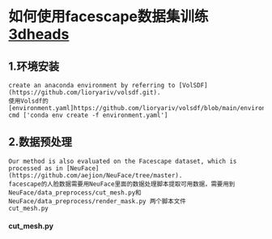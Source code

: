 # 如何使用facescape数据集训练[3dheads](https://github.com/xubaixinxbx/3dheads.git)

## 1.环境安装

    create an anaconda environment by referring to [VolSDF](https://github.com/lioryariv/volsdf.git).
    使用Volsdf的[environment.yaml]https://github.com/lioryariv/volsdf/blob/main/environment.yml)
    cmd ['conda env create -f environment.yaml']



## 2.数据预处理

    Our method is also evaluated on the Facescape dataset, which is processed as in [NeuFace](https://github.com/aejion/NeuFace/tree/master).
    facescape的人脸数据需要用NeuFace里面的数据处理脚本提取可用数据，需要用到NeuFace/data_preprocess/cut_mesh.py和NeuFace/data_preprocess/render_mask.py 两个脚本文件
    cut_mesh.py

#### cut_mesh.py
